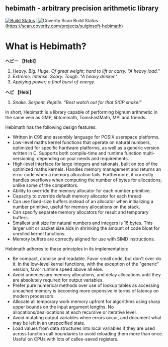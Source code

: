 hebimath - arbitrary precision arithmetic library
-------------------------------------------------------------------------------
[![Build Status](https://travis-ci.org/suiginsoft/hebimath.svg?branch=master)](https://travis-ci.org/suiginsoft/hebimath)
[![Coverity Scan Build Status](https://scan.coverity.com/projects/11311/badge.svg)(https://scan.coverity.com/projects/suiginsoft-hebimath)

What is Hebimath?
===============================================================================

**ヘビー 【Hebī】**

1. *Heavy. Big. Huge. Of great weight; hard to lift or carry: "A heavy load."*
2. *Extreme. Intense. Scary. Tough. "A heavy drinker."*
3. *Applying power; a final burst of energy.*

**ヘビ 【Hebi】**

1. *Snake. Serpent. Reptile. "Best watch out for that SICP snake!"*

In short, Hebimath is a library capable of performing bignum arithmetic in the
same vein as GMP, libtommath, TomsFastMath, MPI and friends.

Hebimath has the following design features:

- Written in C99 and assembly language for POSIX userspace platforms.
- Low-level maths kernel functions that operate on natural numbers, optimized
  for specific hardware platforms, as well as a generic version written in C.
  Supports both compile-time and runtime function multi-versioning, depending
  on your needs and requirements.
- High-level interface for large integers and rationals, built on top of the
  optimized maths kernels. Handles memory management and returns an error
  code when a memory allocation fails. Furthermore, it correctly handles
  overflows when computing the number of bytes for allocations, unlike some
  of the competitors.
- Ability to override the memory allocator for each number primitive.
- Capacity to override default memory allocator for each thread
- Can use fixed-size buffers instead of an allocator when initializing
  a number primitive, useful for memory allocations on the stack.
- Can specify separate memory allocators for result and temporary buffers.
- Smallest unit size for natural numbers and integers is 16 bytes. This
  larger unit or packet size aids in shrinking the amount of code bloat for
  unrolled kernel functions.
- Memory buffers are correctly aligned for use with SIMD instructions.

Hebimath adheres to these principles in its implementation:

- Be compact, concise and readable. Favor small code, but don't over-do it.
  In the low-level kernel functions, with the exception of the "generic"
  version, favor runtime speed above all else.
- Avoid unnecessary memory allocations, and delay allocations until they are
  absolutely required for output variables.
- Prefer pure numerical methods over use of lookup tables as accessing uncached
  memory is becoming more expensive in terms of latency on modern processors.
- Allocate all temporary work memory upfront for algorithms using sharp upper
  bounds on the input argument lengths. No allocations/deallocations at each
  recursive or iterative level.
- Avoid mutating output variables when errors occur, and document what may be
  left in an unspecified state.
- Load values from data structures into local variables if they are used across
  function call boundaries to avoid reloading them more than once. Useful on
  CPUs with lots of callee-saved registers.
